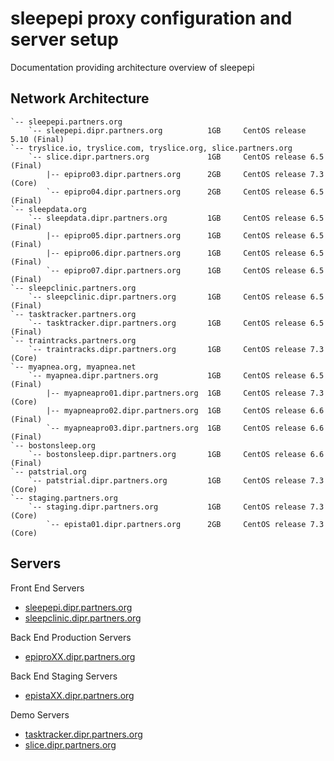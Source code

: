 # sleepepi proxy configuration and server setup

Documentation providing architecture overview of sleepepi

## Network Architecture

```
`-- sleepepi.partners.org
    `-- sleepepi.dipr.partners.org          1GB     CentOS release 5.10 (Final)
`-- tryslice.io, tryslice.com, tryslice.org, slice.partners.org
    `-- slice.dipr.partners.org             1GB     CentOS release 6.5  (Final)
        |-- epipro03.dipr.partners.org      2GB     CentOS release 7.3  (Core)
        `-- epipro04.dipr.partners.org      2GB     CentOS release 6.5  (Final)
`-- sleepdata.org
    `-- sleepdata.dipr.partners.org         1GB     CentOS release 6.5  (Final)
        |-- epipro05.dipr.partners.org      1GB     CentOS release 6.5  (Final)
        |-- epipro06.dipr.partners.org      1GB     CentOS release 6.5  (Final)
        `-- epipro07.dipr.partners.org      1GB     CentOS release 6.5  (Final)
`-- sleepclinic.partners.org
    `-- sleepclinic.dipr.partners.org       1GB     CentOS release 6.5  (Final)
`-- tasktracker.partners.org
    `-- tasktracker.dipr.partners.org       1GB     CentOS release 6.5  (Final)
`-- traintracks.partners.org
    `-- traintracks.dipr.partners.org       1GB     CentOS release 7.3  (Core)
`-- myapnea.org, myapnea.net
    `-- myapnea.dipr.partners.org           1GB     CentOS release 6.5  (Final)
        |-- myapneapro01.dipr.partners.org  1GB     CentOS release 7.3  (Core)
        |-- myapneapro02.dipr.partners.org  1GB     CentOS release 6.6  (Final)
        `-- myapneapro03.dipr.partners.org  1GB     CentOS release 6.6  (Final)
`-- bostonsleep.org
    `-- bostonsleep.dipr.partners.org       1GB     CentOS release 6.6  (Final)
`-- patstrial.org
    `-- patstrial.dipr.partners.org         1GB     CentOS release 7.3  (Core)
`-- staging.partners.org
    `-- staging.dipr.partners.org           1GB     CentOS release 7.3  (Core)
        `-- epista01.dipr.partners.org      2GB     CentOS release 7.3  (Core)
```

## Servers

Front End Servers

- [sleepepi.dipr.partners.org](https://github.com/sleepepi/sleepepi/tree/master/virtual-machines/000-sleepepi.dipr.partners.org.md)
- [sleepclinic.dipr.partners.org](https://github.com/sleepepi/sleepepi/tree/master/virtual-machines/100-technology-and-application-routes.md)

Back End Production Servers

- [epiproXX.dipr.partners.org](https://github.com/sleepepi/sleepepi/tree/master/virtual-machines/100-technology-and-application-routes.md)

Back End Staging Servers

- [epistaXX.dipr.partners.org](https://github.com/sleepepi/sleepepi/blob/master/virtual-machines/100-technology-and-application-routes.md)

Demo Servers

- [tasktracker.dipr.partners.org](https://github.com/sleepepi/sleepepi/blob/master/virtual-machines/100-technology-and-application-routes.md)
- [slice.dipr.partners.org](https://github.com/sleepepi/sleepepi/blob/master/virtual-machines/100-technology-and-application-routes.md)

